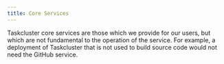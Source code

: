 ```yaml
---
title: Core Services
---
```


Taskcluster core services are those which we provide for our users, but which are not fundamental to the operation of the service.
For example, a deployment of Taskcluster that is not used to build source code would not need the GitHub service.
